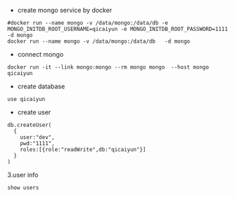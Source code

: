 - create mongo service by docker
```
#docker run --name mongo -v /data/mongo:/data/db -e MONGO_INITDB_ROOT_USERNAME=qicaiyun -e MONGO_INITDB_ROOT_PASSWORD=1111  -d mongo
docker run --name mongo -v /data/mongo:/data/db   -d mongo
```
- connect mongo  
```
docker run -it --link mongo:mongo --rm mongo mongo  --host mongo qicaiyun 
```

- create database
```
use qicaiyun

```

- create user
```
db.createUser(
  { 
    user:"dev",
    pwd:"1111",
    roles:[{role:"readWrite",db:"qicaiyun"}]
  }
)
```

3.user info
```
show users
```

